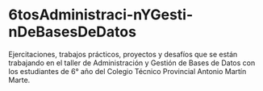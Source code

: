 # 6tosAdministraci-nYGesti-nDeBasesDeDatos
Ejercitaciones, trabajos prácticos, proyectos y desafíos que se están trabajando en el taller de Administración y Gestión de Bases de Datos con los estudiantes de 6° año del Colegio Técnico Provincial Antonio Martín Marte.

